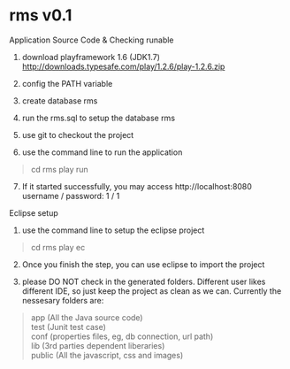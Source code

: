 rms v0.1
========

Application Source Code & Checking runable

1. download playframework 1.6 (JDK1.7)
http://downloads.typesafe.com/play/1.2.6/play-1.2.6.zip

2. config the PATH variable

3. create database rms

4. run the rms.sql to setup the database rms

5. use git to checkout the project

6. use the command line to run the application
>cd rms
>play run

7. If it started successfully, you may access http://localhost:8080
username / password: 1 / 1

Eclipse setup

1. use the command line to setup the eclipse project
>cd rms
>play ec

2. Once you finish the step, you can use eclipse to import the project

3. please DO NOT check in the generated folders. Different user likes different IDE, so just keep the project as clean as we can. Currently the nessesary folders are:
>app  (All the Java source code) <br />
>test (Junit test case) <br />
>conf (properties files, eg, db connection, url path) <br />
>lib  (3rd parties dependent liberaries) <br />
>public (All the javascript, css and images)
